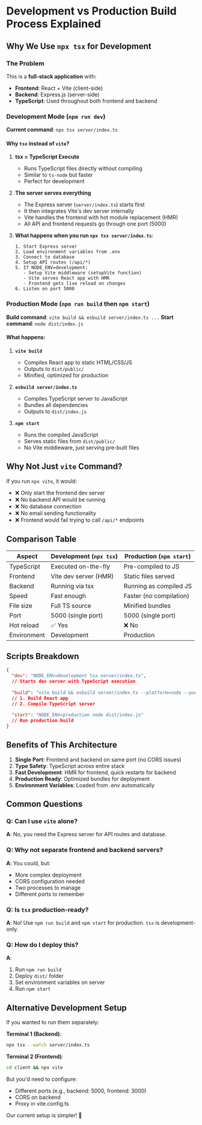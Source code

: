# Development vs Production Build Process Explained

## Why We Use `npx tsx` for Development

### The Problem
This is a **full-stack application** with:
- **Frontend**: React + Vite (client-side)
- **Backend**: Express.js (server-side)
- **TypeScript**: Used throughout both frontend and backend

### Development Mode (`npm run dev`)

**Current command**: `npx tsx server/index.ts`

#### Why `tsx` instead of `vite`?

1. **tsx = TypeScript Execute**
   - Runs TypeScript files directly without compiling
   - Similar to `ts-node` but faster
   - Perfect for development

2. **The server serves everything**
   - The Express server (`server/index.ts`) starts first
   - It then integrates Vite's dev server internally
   - Vite handles the frontend with hot module replacement (HMR)
   - All API and frontend requests go through one port (5000)

3. **What happens when you run `npx tsx server/index.ts`**:
   ```
   1. Start Express server
   2. Load environment variables from .env
   3. Connect to database
   4. Setup API routes (/api/*)
   5. If NODE_ENV=development:
      - Setup Vite middleware (setupVite function)
      - Vite serves React app with HMR
      - Frontend gets live reload on changes
   6. Listen on port 5000
   ```

### Production Mode (`npm run build` then `npm start`)

**Build command**: `vite build && esbuild server/index.ts ...`
**Start command**: `node dist/index.js`

#### What happens:

1. **`vite build`**
   - Compiles React app to static HTML/CSS/JS
   - Outputs to `dist/public/`
   - Minified, optimized for production

2. **`esbuild server/index.ts`**
   - Compiles TypeScript server to JavaScript
   - Bundles all dependencies
   - Outputs to `dist/index.js`

3. **`npm start`**
   - Runs the compiled JavaScript
   - Serves static files from `dist/public/`
   - No Vite middleware, just serving pre-built files

## Why Not Just `vite` Command?

If you run `npx vite`, it would:
- ❌ Only start the frontend dev server
- ❌ No backend API would be running
- ❌ No database connection
- ❌ No email sending functionality
- ❌ Frontend would fail trying to call `/api/*` endpoints

## Comparison Table

| Aspect | Development (`npx tsx`) | Production (`npm start`) |
|--------|------------------------|--------------------------|
| TypeScript | Executed on-the-fly | Pre-compiled to JS |
| Frontend | Vite dev server (HMR) | Static files served |
| Backend | Running via tsx | Running as compiled JS |
| Speed | Fast enough | Faster (no compilation) |
| File size | Full TS source | Minified bundles |
| Port | 5000 (single port) | 5000 (single port) |
| Hot reload | ✅ Yes | ❌ No |
| Environment | Development | Production |

## Scripts Breakdown

```json
{
  "dev": "NODE_ENV=development tsx server/index.ts",
  // Starts dev server with TypeScript execution
  
  "build": "vite build && esbuild server/index.ts --platform=node --packages=external --bundle --format=esm --outdir=dist",
  // 1. Build React app
  // 2. Compile TypeScript server
  
  "start": "NODE_ENV=production node dist/index.js"
  // Run production build
}
```

## Benefits of This Architecture

1. **Single Port**: Frontend and backend on same port (no CORS issues)
2. **Type Safety**: TypeScript across entire stack
3. **Fast Development**: HMR for frontend, quick restarts for backend
4. **Production Ready**: Optimized bundles for deployment
5. **Environment Variables**: Loaded from .env automatically

## Common Questions

### Q: Can I use `vite` alone?
**A**: No, you need the Express server for API routes and database.

### Q: Why not separate frontend and backend servers?
**A**: You could, but:
- More complex deployment
- CORS configuration needed
- Two processes to manage
- Different ports to remember

### Q: Is `tsx` production-ready?
**A**: No! Use `npm run build` and `npm start` for production. `tsx` is development-only.

### Q: How do I deploy this?
**A**: 
1. Run `npm run build`
2. Deploy `dist/` folder
3. Set environment variables on server
4. Run `npm start`

## Alternative Development Setup

If you wanted to run them separately:

**Terminal 1 (Backend)**:
```bash
npx tsx --watch server/index.ts
```

**Terminal 2 (Frontend)**:
```bash
cd client && npx vite
```

But you'd need to configure:
- Different ports (e.g., backend: 5000, frontend: 3000)
- CORS on backend
- Proxy in vite.config.ts

Our current setup is simpler! 🚀

